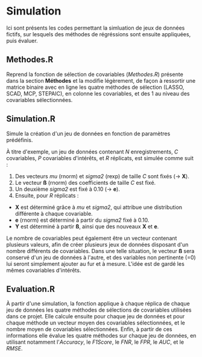 # Simulation

Ici sont présents les codes permettant la simluation de jeux de données fictifs, sur lesquels des méthodes de régréssions sont ensuite appliquées, puis évaluer.


## Methodes.R

Reprend la fonction de sélection de covariables (*Methodes.R*) présente dans la section **Méthodes** et la modifie légèrement, de façon à ressortir une matrice binaire avec en ligne les quatre méthodes de sélection (LASSO, SCAD, MCP, STEPAIC), en colonne les covariables, et des 1 au niveau des covariables sélectionnées. 


## Simulation.R

Simule la création d'un jeu de données en fonction de paramètres prédéfinis. 

À titre d'exemple, un jeu de données contenant *N* enregistrements, *C* covariables, *P* covariables d'intérêts, et *R* réplicats, est simulée comme suit : 
1. Des vecteurs *mu* (rnorm) et *sigma2* (rexp) de taille *C* sont fixés (-> **X**).
2. Le vecteur **ß** (rnorm) des coefficients de taille *C* est fixé.
3. Un deuxième *sigma2* est fixé à 0.10 (-> **e**).
4. Ensuite, pour *R* réplicats : 
- **X** est déterminé grâce à *mu* et *sigma2*, qui attribue une distribution différente à chaque covariable. 
- **e** (rnorm) est déterminé à partir du *sigma2* fixé à 0.10.
- **Y** est déterminé à partir **ß**, ainsi que des nouveaux **X** et **e**. 

Le nombre de covariables peut également être un vecteur contenant plusieurs valeurs, afin de créer plusieurs jeux de données disposant d'un nombre différents de covariables. Dans une telle situation, le vecteur **ß** sera conservé d'un jeu de données à l'autre, et des variables non pertinente (=0) lui seront simplement ajouter au fur et à mesure. L'idée est de gardé les mêmes covariables d'intérêts. 


## Evaluation.R

À partir d'une simulation, la fonction applique à chaque réplica de chaque jeu de données les quatre méthodes de sélections de covariables utilisées dans ce projet. Elle calcule ensuite pour chaque jeu de données et pour chaque méthode un vecteur moyen des covariables sélectionnées, et le nombre moyen de covariables sélectionnées. Enfin, à partir de ces informations elle évalue les quatre méthodes sur chaque jeu de données, en utilisant notamment l'*Accuracy*, le *F1Score*, le *FNR*, le *FPR*, le *AUC*, et le *RMSE*. 

